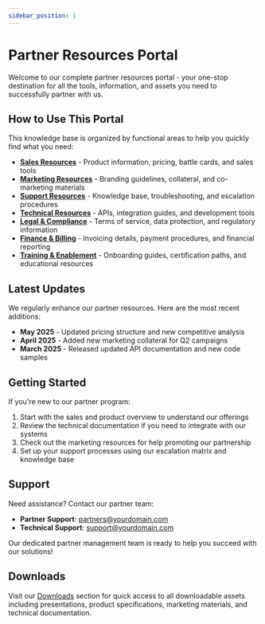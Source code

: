 ```yaml
---
sidebar_position: 1
---
```


# Partner Resources Portal

Welcome to our complete partner resources portal - your one-stop destination for all the tools, information, and assets you need to successfully partner with us.

## How to Use This Portal

This knowledge base is organized by functional areas to help you quickly find what you need:

- **[Sales Resources](/docs/sales/overview)** - Product information, pricing, battle cards, and sales tools
- **[Marketing Resources](/docs/marketing/overview)** - Branding guidelines, collateral, and co-marketing materials
- **[Support Resources](/docs/support/overview)** - Knowledge base, troubleshooting, and escalation procedures
- **[Technical Resources](/docs/technical/overview)** - APIs, integration guides, and development tools
- **[Legal & Compliance](/docs/legal/overview)** - Terms of service, data protection, and regulatory information
- **[Finance & Billing](/docs/finance/overview)** - Invoicing details, payment procedures, and financial reporting
- **[Training & Enablement](/docs/training/overview)** - Onboarding guides, certification paths, and educational resources

## Latest Updates

We regularly enhance our partner resources. Here are the most recent additions:

- **May 2025** - Updated pricing structure and new competitive analysis
- **April 2025** - Added new marketing collateral for Q2 campaigns
- **March 2025** - Released updated API documentation and new code samples

## Getting Started

If you're new to our partner program:

1. Start with the sales and product overview to understand our offerings
2. Review the technical documentation if you need to integrate with our systems
3. Check out the marketing resources for help promoting our partnership
4. Set up your support processes using our escalation matrix and knowledge base

## Support

Need assistance? Contact our partner team:

- **Partner Support**: [partners@yourdomain.com](mailto:partners@yourdomain.com)
- **Technical Support**: [support@yourdomain.com](mailto:support@yourdomain.com)

Our dedicated partner management team is ready to help you succeed with our solutions!

## Downloads

Visit our [Downloads](/downloads) section for quick access to all downloadable assets including presentations, product specifications, marketing materials, and technical documentation.
